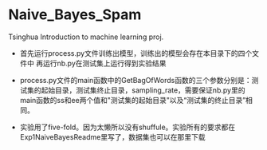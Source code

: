 # Naive_Bayes_Spam
Tsinghua Introduction to machine learning proj.

* 首先运行process.py文件训练出模型，训练出的模型会存在本目录下的四个文件中
再运行nb.py在测试集上运行得到实验结果

* process.py文件的main函数中的GetBagOfWords函数的三个参数分别是：测试集的起始目录，测试集终止目录，sampling_rate，需要保证nb.py里的main函数的ss和ee两个值和"测试集的起始目录"以及“测试集的终止目录”相同。

* 实验用了five-fold。因为太懒所以没有shuffule。实验所有的要求都在Exp1NaiveBayesReadme里写了，数据集也可以在那里下载
